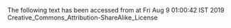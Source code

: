 The following text has been accessed from at Fri Aug 9 01:00:42 IST 2019
Creative_Commons_Attribution-ShareAlike_License
